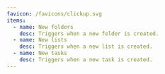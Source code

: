 ```yaml
---
favicon: /favicons/clickup.svg
items:
  - name: New folders
    desc: Triggers when a new folder is created.
  - name: New lists
    desc: Triggers when a new list is created.
  - name: New tasks
    desc: Triggers when a new task is created.
---
```


<script setup>
  import CustomListing from '../../components/CustomListing.vue'
</script>

<CustomListing />
